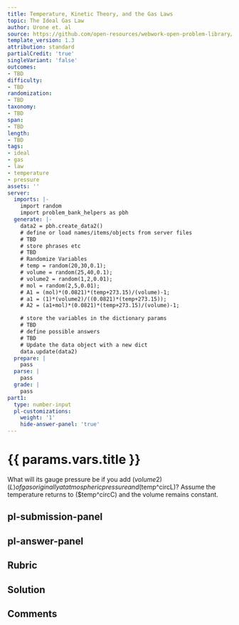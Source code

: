 ```yaml
---
title: Temperature, Kinetic Theory, and the Gas Laws
topic: The Ideal Gas Law
author: Urone et. al
source: https://github.com/open-resources/webwork-open-problem-library/tree/master/Contrib/BrockPhysics/College_Physics_Urone/13.Temperature_Kinetic_Theory_and_the_Gas_Laws/The_Ideal_Gas_Law/NU_U17-13-03-016.pg
template_version: 1.3
attribution: standard
partialCredit: 'true'
singleVariant: 'false'
outcomes:
- TBD
difficulty:
- TBD
randomization:
- TBD
taxonomy:
- TBD
span:
- TBD
length:
- TBD
tags:
- ideal
- gas
- law
- temperature
- pressure
assets: ''
server:
  imports: |-
    import random
    import problem_bank_helpers as pbh
  generate: |-
    data2 = pbh.create_data2()
    # define or load names/items/objects from server files
    # TBD
    # store phrases etc
    # TBD
    # Randomize Variables
    # temp = random(20,30,0.1);
    # volume = random(25,40,0.1);
    # volume2 = random(1,2,0.01);
    # mol = random(2,5,0.01);
    # A1 = (mol)*(0.0821)*(temp+273.15)/(volume)-1;
    # a1 = (1)*(volume2)/((0.0821)*(temp+273.15));
    # A2 = (a1+mol)*(0.0821)*(temp+273.15)/(volume)-1;

    # store the variables in the dictionary params
    # TBD
    # define possible answers
    # TBD
    # Update the data object with a new dict
    data.update(data2)
  prepare: |
    pass
  parse: |
    pass
  grade: |
    pass
part1:
  type: number-input
  pl-customizations:
    weight: '1'
    hide-answer-panel: 'true'
---
```


# {{ params.vars.title }} 


What will its gauge pressure be if you add ($volume2) (L) of gas originally at atmospheric pressure and ($temp^circL)? Assume the temperature returns to ($temp^circC) and the volume remains constant.


## pl-submission-panel 


## pl-answer-panel 


## Rubric 


## Solution 


## Comments 


